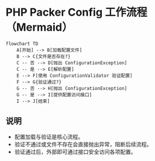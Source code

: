 # PHP Packer Config 工作流程（Mermaid）

```mermaid
flowchart TD
    A[开始] --> B[加载配置文件]
    B --> C{文件是否存在?}
    C -- 否 --> D[抛出 ConfigurationException]
    C -- 是 --> E[解析配置]
    E --> F[使用 ConfigurationValidator 验证配置]
    F --> G{验证通过?}
    G -- 否 --> H[抛出 ConfigurationException]
    G -- 是 --> I[提供配置访问接口]
    I --> J[结束]
```

## 说明

- 配置加载与验证是核心流程。
- 验证不通过或文件不存在会直接抛出异常，阻断后续流程。
- 验证通过后，外部即可通过接口安全访问各项配置。
